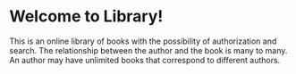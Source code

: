 # Welcome to Library!

This is an online library of books with the possibility of authorization and search. The relationship between the author and the book is many to many. An author may have unlimited books that correspond to different authors.

